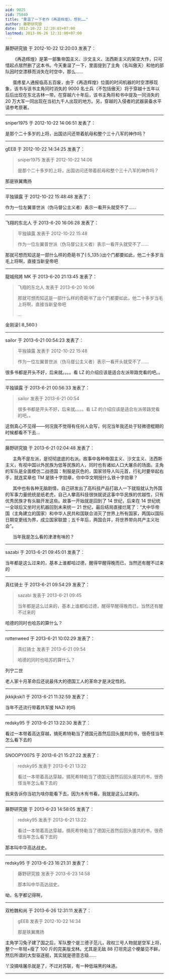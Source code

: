 ```yaml
---
aid: 9025
zid: 75840
title: "重温了一下老作《再造辉煌》，想到……"
author: 藤野研究狼
date: 2012-10-22 12:20:03+07:00
lastmod: 2013-06-26 12:31:00+07:00
---
```


藤野研究狼 于 2012-10-22 12:20:03 发表了：

&nbsp; &nbsp;&nbsp; &nbsp;《再造辉煌》是第一部集帝国主义、沙文主义、法西斯主义的架空大作，只可惜起点居然删了这本书。今天重温了一下，里面提到了主角（名叫傲天）和他的部队因时空漂移而消失在时空中，那么……

&nbsp; &nbsp;&nbsp; &nbsp;蛋疼星人通报临高五百废，由于《再造辉煌》位面的时间机器的时空漂移现象，该书与该书主角同时消失的 9000 名士兵（不包括傲天）将于穿越十五年以后后出现在东北吉林一带。在穿越六十年后，该书主角将和书中提及一同消失的 20 万大军一同出现在当初九千人出现的地方。另，穿越的入侵者的武器装备水平请参考原著。

---

sniper1975 于 2012-10-22 14:06:51 发表了：

是那个二十多岁的上将，出国访问还带着航母和整个三十八军的神作吗？

---

gEEB 于 2012-10-22 14:34:25 发表了：

> sniper1975 发表于 2012-10-22 14:06
>
> 是那个二十多岁的上将，出国访问还带着航母和整个三十八军的神作吗？

那是铁翼鹰扬

---

平独镇露 于 2012-10-22 15:48:48 发表了：

作为一位左翼普世派（伪马督公主义者）表示一看开头就受不了……

---

飞翔的东北人 于 2013-6-20 16:06:28 发表了：

> 平独镇露 发表于 2012-10-22 15:48
>
> 作为一位左翼普世派（伪马督公主义者）表示一看开头就受不了……

那就可想而知这是一部什么样的奇葩书了{:5_135:}出个门都要如此，他二十多岁当毛上将啊，直接当新皇帝吧

---

龍城飛將 MK 于 2013-6-20 21:13:45 发表了：

> 飞翔的东北人 发表于 2013-6-20 16:06
>
> 那就可想而知这是一部什么样的奇葩书了出个门都要如此，他二十多岁当毛上将啊，直接当新皇帝吧
>
> ...

金刚滚{:8_560:}

---

sailor 于 2013-6-21 00:54:23 发表了：

> 平独镇露 发表于 2012-10-22 15:48
>
> 作为一位左翼普世派（伪马督公主义者）表示一看开头就受不了……

很多书都是开头不好，后来就。。。。看 LZ 的介绍应该是适合左派带路党看的吧。。

---

平独镇露 于 2013-6-21 00:56:33 发表了：

> sailor 发表于 2013-6-21 00:54
>
> 很多书都是开头不好，后来就。。。。看 LZ 的介绍应该是适合左派带路党看的吧。。

这倒真心不见得——何况我不觉得有任何人会写，何况当年我还处于轻微德棍期的时候都看不下去...

---

藤野研究狼 于 2013-6-21 02:04:48 发表了：

&nbsp; &nbsp;&nbsp; &nbsp;主角不是左派，是彻彻底底的右派。故事中各种帝国主义、沙文主义、法西斯主义，有视中国以外民族为低等民族的人，同时也有诸如人口大屠杀的场面。主角的军队是全面模仿二战德国：制服是灰色的，国家领导人叫元首，行礼时要举起右手，就连奖章也 TM 是铁十字勋章，你中华文明授什么铁十字勋章？

&nbsp; &nbsp;&nbsp; &nbsp;其中也有各种无脑剧情，自己研发出了高科技产品打敌人一下就毁就认为外国的军事力量统统是纸老虎，自己人攀高科技很快就说这事中华民族的优越性，只有优秀民族才有头脑开发这些。故事一开始就是回到了 14 世纪，后来在 14 世纪统一全球后又坐时光机器回到未来统一 21 世纪，最后结局直接烂尾了：“大中华帝国（主角建立的国家）和中华人民共和国联合消灭了世界上所有国家，两国以国际日期变更线为界，成立国家联盟；五千年后，两国合并，将世界带向共产主义社会”。

&nbsp; &nbsp;&nbsp; &nbsp;当年我是怎么看的津津有味的？

---

sazabi 于 2013-6-21 09:45:01 发表了：

当年都是这么过来的，基本上谁都哈过德，醒得早醒得晚而已，当然还有醒不过来的

---

真红骑士 于 2013-6-21 09:54:29 发表了：

> sazabi 发表于 2013-6-21 09:45
>
> 当年都是这么过来的，基本上谁都哈过德，醒得早醒得晚而已，当然还有醒不过来的

哈德的同时也哈苏的算什么？

---

rottenweed 于 2013-6-21 10:02:29 发表了：

> 真红骑士 发表于 2013-6-21 09:54
>
> 哈德的同时也哈苏的算什么？

列宁二世

老人家十月革命后还说最伟大的德国工人的革命才是决定性的。

---

jkkkjkski1 于 2013-6-21 11:32:59 发表了：

当年不还流行带着共军援 NAZI 的吗

---

redsky95 于 2013-6-21 13:22:30 发表了：

看过一本带着高达穿越，搞死希特勒当了德国元首然后回头援共的书，很奇怪当年怎么看下去的

---

SNOOPY007S 于 2013-6-21 15:27:22 发表了：

> redsky95 发表于 2013-6-21 13:22
>
> 看过一本带着高达穿越，搞死希特勒当了德国元首然后回头援共的书，很奇怪当年怎么看下去的

我来告诉你当初为啥你能看下去，因为木有书看。我就是这么过来的。

---

藤野研究狼 于 2013-6-23 14:58:05 发表了：

> redsky95 发表于 2013-6-21 13:22
>
> 看过一本带着高达穿越，搞死希特勒当了德国元首然后回头援共的书，很奇怪当年怎么看下去的

那本叫中华高达战史。

---

redsky95 于 2013-6-23 16:21:31 发表了：

> 藤野研究狼 发表于 2013-6-23 14:58
>
> 那本叫中华高达战史。

呦，名字都记得啊，

---

双枪魏和尚 于 2013-6-26 12:31:11 发表了：

> gEEB 发表于 2012-10-22 14:34
>
> 那是铁翼鹰扬

主角学习兔子建了国之后，军队整个是三德子范儿，政权三号人物就是空军上将，整个一年轻+瘦了 100 斤的完美版戈林。尤其是无敌 88 打坦克这个梗屡见不鲜，然后所谓的大型驱逐舰，其实就是德意志级……

丫没搞啥屠杀就是了，不过对苏联，有一种低端黑的味道。

---
